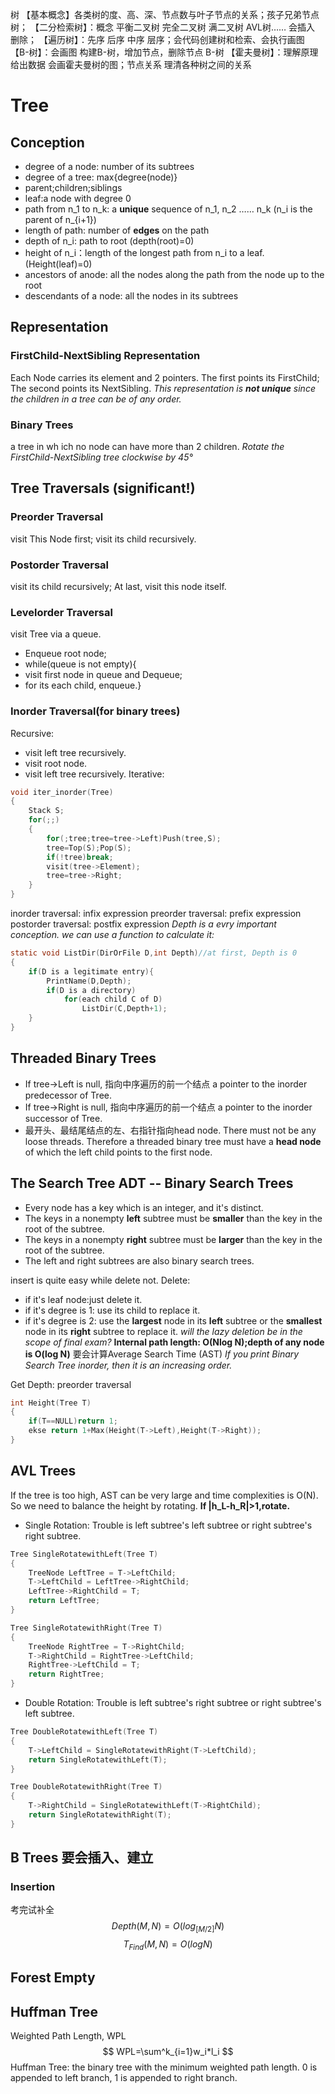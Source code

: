 树
【基本概念】各类树的度、高、深、节点数与叶子节点的关系；孩子兄弟节点树；
【二分检索树】：概念 平衡二叉树 完全二叉树 满二叉树 AVL树…… 会插入 删除；
【遍历树】：先序 后序 中序 层序；会代码创建树和检索、会执行画图 
【B-树】：会画图 构建B-树，增加节点，删除节点 B-树
【霍夫曼树】：理解原理 给出数据 会画霍夫曼树的图；节点关系
理清各种树之间的关系
# Tree
## Conception
- degree of a node: number of its subtrees
- degree of a tree: max{degree(node)}
- parent;children;siblings
- leaf:a node with degree 0
- path from n_1 to n_k: a **unique** sequence of n_1, n_2 …… n_k (n_i is the parent of n_{i+1})
- length of path: number of **edges** on the path
- depth of n_i: path to root (depth(root)=0)
- height of n_i：length of the longest path from n_i to a leaf.(Height(leaf)=0)
- ancestors of anode: all the nodes along the path from the node up to the root
- descendants of a node: all the nodes in its subtrees

## Representation
### FirstChild-NextSibling Representation
Each Node carries its element and 2 pointers. The first points its FirstChild; The second points its NextSibling.
*This representation is **not unique** since the children in a tree can be of any order.*
### Binary Trees
a tree in wh ich no node can have more than 2 children.
*Rotate the FirstChild-NextSibling tree clockwise by 45°*

## Tree Traversals (significant!)
### Preorder Traversal
visit This Node first;
visit its child recursively.
### Postorder Traversal
visit its child recursively;
At last, visit this node itself.
### Levelorder Traversal
visit Tree via a queue.
- Enqueue root node;
- while(queue is not empty){
- visit first node in queue and Dequeue;
- for its each child, enqueue.}
### Inorder Traversal(for binary trees)
Recursive:
- visit left tree recursively.
- visit root node.
- visit left tree recursively.
Iterative:
```c
void iter_inorder(Tree)
{
	Stack S;
	for(;;)
	{
		for(;tree;tree=tree->Left)Push(tree,S);
		tree=Top(S);Pop(S);
		if(!tree)break;
		visit(tree->Element);
		tree=tree->Right;
	}
}
```
inorder traversal: infix expression
preorder traversal: prefix expression
postorder traversal: postfix expression
*Depth is a evry important conception. we can use a function to calculate it:*
```c
static void ListDir(DirOrFile D,int Depth)//at first, Depth is 0
{
	if(D is a legitimate entry){
		PrintName(D,Depth);
		if(D is a directory)
			for(each child C of D)
				ListDir(C,Depth+1);
	}
}
```


## Threaded Binary Trees
- If tree->Left is null, 指向中序遍历的前一个结点  a pointer to the inorder predecessor of Tree.
- If tree->Right is null, 指向中序遍历的前一个结点  a pointer to the inorder successor of Tree.
- 最开头、最结尾结点的左、右指针指向head node. There must not be any loose threads. Therefore a threaded binary tree must have a **head node** of which the left child points to the first node.

## The Search Tree ADT -- Binary Search Trees
- Every node has a key which is an integer, and it's distinct.
- The keys in a nonempty **left** subtree must be **smaller** than the key in the root of the subtree.
- The keys in a nonempty **right** subtree must be **larger** than the key in the root of the subtree.
- The left and right subtrees are also binary search trees.

insert is quite easy while delete not.
Delete:
- if it's leaf node:just delete it.
- if it's degree is 1: use its child to replace it.
- if it's degree is 2: use the **largest** node in its **left** subtree or the **smallest** node in its **right** subtree to replace it.
*will the lazy deletion be in the scope of final exam?*
**Internal path length: O(Nlog N);depth of any node is O(log N)**
要会计算Average Search Time (AST)
*If you print Binary Search Tree inorder, then it is an increasing order.*

Get Depth: preorder traversal
```c
int Height(Tree T)
{
	if(T==NULL)return 1;
	ekse return 1+Max(Height(T->Left),Height(T->Right));
}
```
## AVL Trees
If the tree is too high, AST can be very large and time complexities is O(N). So we need to balance the height by rotating.
**If |h_L-h_R|>1,rotate.**
- Single Rotation: Trouble is left subtree's left subtree or right subtree's right subtree.
```c
Tree SingleRotatewithLeft(Tree T)
{
	TreeNode LeftTree = T->LeftChild;
	T->LeftChild = LeftTree->RightChild;
	LeftTree->RightChild = T;
	return LeftTree;
}

Tree SingleRotatewithRight(Tree T)
{
	TreeNode RightTree = T->RightChild;
	T->RightChild = RightTree->LeftChild;
	RightTree->LeftChild = T;
	return RightTree;
}
```
- Double Rotation: Trouble is left subtree's right subtree or right subtree's left subtree.
```c
Tree DoubleRotatewithLeft(Tree T) 			
{
	T->LeftChild = SingleRotatewithRight(T->LeftChild);
	return SingleRotatewithLeft(T);
}

Tree DoubleRotatewithRight(Tree T) 			
{
	T->RightChild = SingleRotatewithLeft(T->RightChild);
	return SingleRotatewithRight(T);
}
```
## B Trees 要会插入、建立

### Insertion

考完试补全
$$
Depth(M,N)=O(log_{[M/2]}N)
$$
$$
T_{Find}(M,N)=O(log N)
$$
## Forest Empty
## Huffman Tree
Weighted Path Length, WPL
$$ 
WPL=\sum^k_{i=1}w_i*l_i
$$
Huffman Tree: the binary tree with the minimum weighted path length.
0 is appended to left branch, 
1 is appended to right branch.
